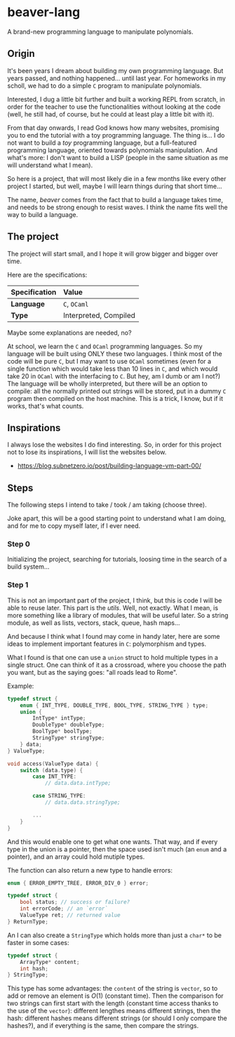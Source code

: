 # beaver-lang
A brand-new programming language to manipulate polynomials.

## Origin

It's been years I dream about building my own programming language. But years passed, and nothing happened... until last year. For homeworks in my scholl, we had to do a simple `C` program to manipulate polynomials.

Interested, I dug a little bit further and built a working REPL from scratch, in order for the teacher to use the functionalities without looking at the code (well, he still had, of course, but he could at least play a little bit with it).

From that day onwards, I read God knows how many websites, promising you to end the tutorial with a toy programming language. The thing is... I do not want to build a _toy_ programming language, but a full-featured programming language, oriented towards polynomials manipulation. And what's more: I don't want to build a LISP (people in the same situation as me will understand what I mean).

So here is a project, that will most likely die in a few months like every other project I started, but well, maybe I will learn things during that short time...

The name, _beaver_ comes from the fact that to build a language takes time, and needs to be strong enough to resist waves. I think the name fits well the way to build a language.

## The project

The project will start small, and I hope it will grow bigger and bigger over time.

Here are the specifications:

| **Specification** | Value |
| :--- | :--- |
| **Language** | `C`, `OCaml` |
| **Type** | Interpreted, Compiled |

Maybe some explanations are needed, no?

At school, we learn the `C` and `OCaml` programming languages. So my language will be built using ONLY these two languages. I think most of the code will be pure `C`, but I may want to use `OCaml` sometimes (even for a single function which would take less than 10 lines in `C`, and which would take 20 in `OCaml` with the interfacing to `C`. But hey, am I dumb or am I not?)
The language will be wholly interpreted, but there will be an option to compile: all the normally printed out strings will be stored, put in a dummy `C` program then compiled on the host machine. This is a trick, I know, but if it works, that's what counts.

## Inspirations

I always lose the websites I do find interesting. So, in order for this project not to lose its inspirations, I will list the websites below.

* https://blog.subnetzero.io/post/building-language-vm-part-00/

## Steps

The following steps I intend to take / took / am taking (choose three).

Joke apart, this will be a good starting point to understand what I am doing, and for me to copy myself later, if I ever need.

### Step 0

Initializing the project, searching for tutorials, loosing time in the search of a build system...

### Step 1

This is not an important part of the project, I think, but this is code I will be able to reuse later. This part is the _utils_. Well, not exactly. What I mean, is more something like a library of modules, that will be useful later. So a string module, as well as lists, vectors, stack, queue, hash maps...

And because I think what I found may come in handy later, here are some ideas to implement important features in `C`: polymorphism and types.

What I found is that one can use a `union` struct to hold multiple types in a single struct. One can think of it as a crossroad, where you choose the path you want, but as the saying goes: "all roads lead to Rome".

Example:
```c
typedef struct {
    enum { INT_TYPE, DOUBLE_TYPE, BOOL_TYPE, STRING_TYPE } type;
    union {
        IntType* intType;
        DoubleType* doubleType;
        BoolType* boolType;
        StringType* stringType;
    } data;
} ValueType;

void access(ValueType data) {
    switch (data.type) {
        case INT_TYPE:
            // data.data.intType;

        case STRING_TYPE:
            // data.data.stringType;

        ...
    }
}
```

And this would enable one to get what one wants. That way, and if every type in the union is a pointer, then the space used isn't much (an `enum` and a pointer), and an array could hold mutiple types.

The function can also return a new type to handle errors:

```c
enum { ERROR_EMPTY_TREE, ERROR_DIV_0 } error;

typedef struct {
    bool status; // success or failure?
    int errorCode; // an `error`
    ValueType ret; // returned value
} ReturnType;
```

An I can also create a `StringType` which holds more than just a `char*` to be faster in some cases:

```c
typedef struct {
    ArrayType* content;
    int hash;
} StringType;
```

This type has some advantages: the `content` of the string is `vector`, so to add or remove an element is $O(1)$ (constant time). Then the comparison for two strings can first start with the length (constant time access thanks to the use of the `vector`): different lengthes means different strings, then the hash: different hashes means different strings (or should I only compare the hashes?), and if everything is the same, then compare the strings.
